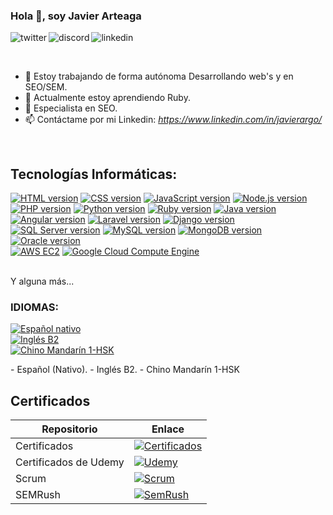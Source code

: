 ### Hola 👋, soy Javier Arteaga
<p>
<a href="https://twitter.com/Javier_Argo" target="_blank">
   <img align="left" alt="twitter" src="https://img.shields.io/badge/Twitter-1DA1F2?style=for-the-badge&logo=twitter&logoColor=white" />
</a>&nbsp;&nbsp;

<a href="https://discordapp.com/users/JavierArgo#5553" target="_blank">
   <img align="left" alt="discord" src="https://img.shields.io/badge/Discord-7289DA?style=for-the-badge&logo=discord&logoColor=white" />
</a>&nbsp;&nbsp;

<a href="https://www.linkedin.com/in/javierargo/" target="_blank">
   <img align="left" alt="linkedin" src="https://img.shields.io/badge/LinkedIn-0077B5?style=for-the-badge&logo=linkedin&logoColor=white" />
</a>
<p/>

<br/>
<p>

- 🔭 Estoy trabajando de forma autónoma Desarrollando web's y en SEO/SEM.
- 🌱 Actualmente estoy aprendiendo Ruby.
- 💬 Especialista en SEO.
- 📫 Contáctame por mi Linkedin: <i class="fab fa-linkedin"> https://www.linkedin.com/in/javierargo/</i>

</p>
<br/>

## Tecnologías Informáticas:

[![HTML version](https://img.shields.io/badge/HTML-5-orange.svg?style=for-the-badge&logo=html5&logoColor=white)]()
[![CSS version](https://img.shields.io/badge/CSS-3-blue.svg?style=for-the-badge&logo=css3&logoColor=white)]()
[![JavaScript version](https://img.shields.io/badge/JavaScript-ES6-yellow.svg?style=for-the-badge&logo=javascript&logoColor=white)]()
[![Node.js version](https://img.shields.io/badge/Node.js-14-green.svg?style=for-the-badge&logo=node.js&logoColor=white)]()
</br>
[![PHP version](https://img.shields.io/badge/PHP-8.0-blue.svg?style=for-the-badge&logo=php&logoColor=white)]()
[![Python version](https://img.shields.io/badge/Python-3.9-blue.svg?style=for-the-badge&logo=python&logoColor=white)]()
[![Ruby version](https://img.shields.io/badge/Ruby-3.0-red.svg?style=for-the-badge&logo=ruby&logoColor=white)]()
[![Java version](https://img.shields.io/badge/Java-16-orange.svg?style=for-the-badge&logo=java&logoColor=white)]()
</br>
[![Angular version](https://img.shields.io/badge/Angular-12-red.svg?style=for-the-badge&logo=angular&logoColor=white)]()
[![Laravel version](https://img.shields.io/badge/Laravel-8-red.svg?style=for-the-badge&logo=laravel&logoColor=white)]()
[![Django version](https://img.shields.io/badge/Django-3.2-green.svg?style=for-the-badge&logo=django&logoColor=white)]()
</br>
[![SQL Server version](https://img.shields.io/badge/SQL_Server-2019-red.svg?style=for-the-badge&logo=microsoft-sql-server&logoColor=white)]()
[![MySQL version](https://img.shields.io/badge/MySQL-8-blue.svg?style=for-the-badge&logo=mysql&logoColor=white)]()
[![MongoDB version](https://img.shields.io/badge/MongoDB-5-green.svg?style=for-the-badge&logo=mongodb&logoColor=white)]()
[![Oracle version](https://img.shields.io/badge/Oracle-19c-red.svg?style=for-the-badge&logo=oracle&logoColor=white)]()
</br>
[![AWS EC2](https://img.shields.io/badge/AWS-EC2-yellow.svg?style=for-the-badge&logo=amazon-aws&logoColor=white)]()
[![Google Cloud Compute Engine](https://img.shields.io/badge/Google%20Cloud-Compute%20Engine-blue.svg?style=for-the-badge&logo=google-cloud&logoColor=white)]()

</br>
Y alguna más...


<!-- Idiomas -->
### IDIOMAS:

[![Español nativo](https://img.shields.io/badge/Español-Nativo-green.svg)]()
</br>
[![Inglés B2](https://img.shields.io/badge/Inglés-B2-blue.svg)]()
</br>
[![Chino Mandarín 1-HSK](https://img.shields.io/badge/Chino-Mandarín%201--HSK-red.svg)]()
</br>
<p>
- Español (Nativo).
- Inglés B2.
- Chino Mandarín 1-HSK
</p>

<!-- Repositorios importantes -->
## Certificados
| Repositorio | Enlace |
| ----------- | ----------- |
|Certificados|[![Certificados](https://img.shields.io/badge/Repo%201-Visit-blue?logo=github)](https://github.com/javierstamina/Certificados)|
|Certificados de Udemy|[![Udemy](https://img.shields.io/badge/Repo%202-Visit-blue?logo=github)](https://github.com/javierstamina/Certificados-udemy)|
|Scrum|[![Scrum](https://img.shields.io/badge/Repo%203-Visit-blue?logo=github)](https://github.com/javierstamina/scrum)|
|SEMRush|[![SemRush](https://img.shields.io/badge/Repo%203-Visit-blue?logo=github)](https://github.com/javierstamina/SEMRush)|

<!--
**javierstamina/javierstamina** is a ✨ _special_ ✨ repository because its `README.md` (this file) appears on your GitHub profile.

Here are some ideas to get you started:

- 🔭 I’m currently working on ...
- 🌱 I’m currently learning ...
- 👯 I’m looking to collaborate on ...
- 🤔 I’m looking for help with ...
- 💬 Ask me about ...
- 📫 How to reach me: ...
- 😄 Pronouns: ...
- ⚡ Fun fact: ...
-->
